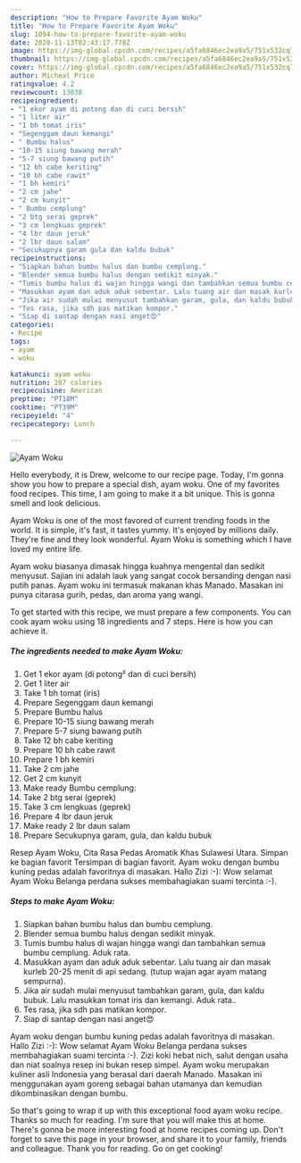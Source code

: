 ```yaml
---
description: "How to Prepare Favorite Ayam Woku"
title: "How to Prepare Favorite Ayam Woku"
slug: 1094-how-to-prepare-favorite-ayam-woku
date: 2020-11-13T02:43:17.778Z
image: https://img-global.cpcdn.com/recipes/a5fa6846ec2ea9a5/751x532cq70/ayam-woku-foto-resep-utama.jpg
thumbnail: https://img-global.cpcdn.com/recipes/a5fa6846ec2ea9a5/751x532cq70/ayam-woku-foto-resep-utama.jpg
cover: https://img-global.cpcdn.com/recipes/a5fa6846ec2ea9a5/751x532cq70/ayam-woku-foto-resep-utama.jpg
author: Micheal Price
ratingvalue: 4.2
reviewcount: 13038
recipeingredient:
- "1 ekor ayam di potong dan di cuci bersih"
- "1 liter air"
- "1 bh tomat iris"
- "Segenggam daun kemangi"
- " Bumbu halus"
- "10-15 siung bawang merah"
- "5-7 siung bawang putih"
- "12 bh cabe keriting"
- "10 bh cabe rawit"
- "1 bh kemiri"
- "2 cm jahe"
- "2 cm kunyit"
- " Bumbu cemplung"
- "2 btg serai geprek"
- "3 cm lengkuas geprek"
- "4 lbr daun jeruk"
- "2 lbr daun salam"
- "Secukupnya garam gula dan kaldu bubuk"
recipeinstructions:
- "Siapkan bahan bumbu halus dan bumbu cemplung."
- "Blender semua bumbu halus dengan sedikit minyak."
- "Tumis bumbu halus di wajan hingga wangi dan tambahkan semua bumbu cemplung. Aduk rata."
- "Masukkan ayam dan aduk aduk sebentar. Lalu tuang air dan masak kurleb 20-25 menit di api sedang. (tutup wajan agar ayam matang sempurna)."
- "Jika air sudah mulai menyusut tambahkan garam, gula, dan kaldu bubuk. Lalu masukkan tomat iris dan kemangi. Aduk rata.."
- "Tes rasa, jika sdh pas matikan kompor."
- "Siap di santap dengan nasi anget😍"
categories:
- Recipe
tags:
- ayam
- woku

katakunci: ayam woku 
nutrition: 267 calories
recipecuisine: American
preptime: "PT18M"
cooktime: "PT39M"
recipeyield: "4"
recipecategory: Lunch

---
```



![Ayam Woku](https://img-global.cpcdn.com/recipes/a5fa6846ec2ea9a5/751x532cq70/ayam-woku-foto-resep-utama.jpg)

Hello everybody, it is Drew, welcome to our recipe page. Today, I'm gonna show you how to prepare a special dish, ayam woku. One of my favorites food recipes. This time, I am going to make it a bit unique. This is gonna smell and look delicious.

Ayam Woku is one of the most favored of current trending foods in the world. It is simple, it's fast, it tastes yummy. It's enjoyed by millions daily. They're fine and they look wonderful. Ayam Woku is something which I have loved my entire life.

Ayam woku biasanya dimasak hingga kuahnya mengental dan sedikit menyusut. Sajian ini adalah lauk yang sangat cocok bersanding dengan nasi putih panas. Ayam woku ini termasuk makanan khas Manado. Masakan ini punya citarasa gurih, pedas, dan aroma yang wangi.


To get started with this recipe, we must prepare a few components. You can cook ayam woku using 18 ingredients and 7 steps. Here is how you can achieve it.

<!--inarticleads1-->

##### The ingredients needed to make Ayam Woku:

1. Get 1 ekor ayam (di potong² dan di cuci bersih)
1. Get 1 liter air
1. Take 1 bh tomat (iris)
1. Prepare Segenggam daun kemangi
1. Prepare  Bumbu halus
1. Prepare 10-15 siung bawang merah
1. Prepare 5-7 siung bawang putih
1. Take 12 bh cabe keriting
1. Prepare 10 bh cabe rawit
1. Prepare 1 bh kemiri
1. Take 2 cm jahe
1. Get 2 cm kunyit
1. Make ready  Bumbu cemplung:
1. Take 2 btg serai (geprek)
1. Take 3 cm lengkuas (geprek)
1. Prepare 4 lbr daun jeruk
1. Make ready 2 lbr daun salam
1. Prepare Secukupnya garam, gula, dan kaldu bubuk


Resep Ayam Woku, Cita Rasa Pedas Aromatik Khas Sulawesi Utara. Simpan ke bagian favorit Tersimpan di bagian favorit. Ayam woku dengan bumbu kuning pedas adalah favoritnya di masakan. Hallo Zizi :-): Wow selamat Ayam Woku Belanga perdana sukses membahagiakan suami tercinta :-). 

<!--inarticleads2-->

##### Steps to make Ayam Woku:

1. Siapkan bahan bumbu halus dan bumbu cemplung.
1. Blender semua bumbu halus dengan sedikit minyak.
1. Tumis bumbu halus di wajan hingga wangi dan tambahkan semua bumbu cemplung. Aduk rata.
1. Masukkan ayam dan aduk aduk sebentar. Lalu tuang air dan masak kurleb 20-25 menit di api sedang. (tutup wajan agar ayam matang sempurna).
1. Jika air sudah mulai menyusut tambahkan garam, gula, dan kaldu bubuk. Lalu masukkan tomat iris dan kemangi. Aduk rata..
1. Tes rasa, jika sdh pas matikan kompor.
1. Siap di santap dengan nasi anget😍


Ayam woku dengan bumbu kuning pedas adalah favoritnya di masakan. Hallo Zizi :-): Wow selamat Ayam Woku Belanga perdana sukses membahagiakan suami tercinta :-). Zizi koki hebat nich, salut dengan usaha dan niat soalnya resep ini bukan resep simpel. Ayam woku merupakan kuliner asli Indonesia yang berasal dari daerah Manado. Masakan ini menggunakan ayam goreng sebagai bahan utamanya dan kemudian dikombinasikan dengan bumbu. 

So that's going to wrap it up with this exceptional food ayam woku recipe. Thanks so much for reading. I'm sure that you will make this at home. There's gonna be more interesting food at home recipes coming up. Don't forget to save this page in your browser, and share it to your family, friends and colleague. Thank you for reading. Go on get cooking!
